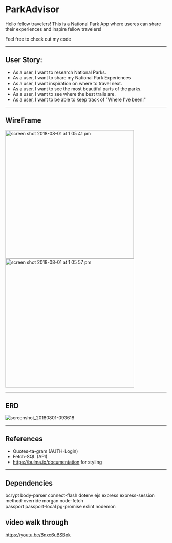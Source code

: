 # ParkAdvisor
Hello fellow travelers! This is a National Park App where useres can share their experiences and inspire fellow travelers! 

Feel free to check out my code 

***

## User Story:
- As a user, I want to research National Parks. 
- As a user, I want to share my National Park Experiences
- As a user, I want inspiration on where to travel next.
- As a user, I want to see the most beautiful parts of the parks.
- As a user, I want to see where the best trails are.
- As a user, I want to be able to keep track of "Where I've been!"

***

## WireFrame

<img width="401" alt="screen shot 2018-08-01 at 1 05 41 pm" src="https://media.git.generalassemb.ly/user/14894/files/babc0208-958b-11e8-9007-83093def64f9">
<img width="402" alt="screen shot 2018-08-01 at 1 05 57 pm" src="https://media.git.generalassemb.ly/user/14894/files/bcf3024c-958b-11e8-834b-ad353342b0da">

***

## ERD
![screenshot_20180801-093618](https://media.git.generalassemb.ly/user/14894/files/b1528d30-956e-11e8-852e-6ae1e6b3c149)

***

## References
- Quotes-ta-gram (AUTH-Login)
- Fetch-SQL (API)
- https://bulma.io/documentation for styling

***

## Dependencies

bcrypt
body-parser
connect-flash
dotenv
ejs
express
express-session
method-override
morgan
node-fetch  
passport
passport-local
pg-promise
eslint
nodemon

## video walk through

https://youtu.be/Bnxc6uBSBpk

